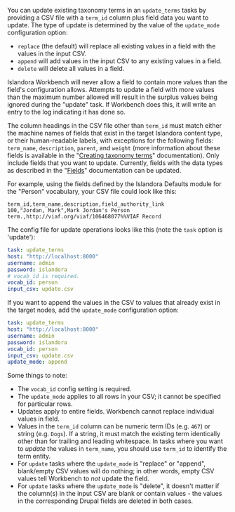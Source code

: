 You can update existing taxonomy terms in an `update_terms` tasks by providing a CSV file with a `term_id` column plus field data you want to update. The type of update is determined by the value of the `update_mode` configuration option:

* `replace` (the default) will replace all existing values in a field with the values in the input CSV.
* `append` will add values in the input CSV to any existing values in a field.
* `delete` will delete all values in a field.

Islandora Workbench will never allow a field to contain more values than the field's configuration allows. Attempts to update a field with more values than the maximum number allowed will result in the surplus values being ignored during the "update" task. If Workbench does this, it will write an entry to the log indicating it has done so.

The column headings in the CSV file other than `term_id` must match either the machine names of fields that exist in the target Islandora content type, or their human-readable labels, with exceptions for the following fields: `term_name`, `description`, `parent`, and `weight` (more information about these fields is available in the "[Creating taxonomy terms](/islandora_workbench_docs/creating_taxonomy_terms/)" documentation). Only include fields that you want to update. Currently, fields with the data types as described in the "[Fields](/islandora_workbench_docs/fields/)" documentation can be updated.

For example, using the fields defined by the Islandora Defaults module for the "Person" vocabulary, your CSV file could look like this:

```text
term_id,term_name,description,field_authority_link
100,"Jordan, Mark",Mark Jordan's Person term.,http://viaf.org/viaf/106468077%%VIAF Record
```

The config file for update operations looks like this (note the `task` option is 'update'):

```yaml
task: update_terms
host: "http://localhost:8000"
username: admin
password: islandora
# vocab_id is required.
vocab_id: person
input_csv: update.csv
```
If you want to append the values in the CSV to values that already exist in the target nodes, add the `update_mode` configuration option:

```yaml
task: update_terms
host: "http://localhost:8000"
username: admin
password: islandora
vocab_id: person
input_csv: update.csv
update_mode: append
```

Some things to note:

* The `vocab_id` config setting is required.
* The `update_mode` applies to all rows in your CSV; it cannot be specified for particular rows.
* Updates apply to entire fields. Workbench cannot replace individual values in field.
* Values in the `term_id` column can be numeric term IDs (e.g. `467`) or string (e.g. `Dogs`). If a string, it must match the existing term identically other than for trailing and leading whitespace. In tasks where you want to *update* the values in `term_name`, you should use `term_id` to identify the term entity.
* For `update` tasks where the `update_mode` is "replace" or "append", blank/empty CSV values will do nothing; in other words, empty CSV values tell Workbench to *not* update the field.
* For `update` tasks where the `update_mode` is "delete", it doesn't matter if the column(s) in the input CSV are blank or contain values - the values in the corresponding Drupal fields are deleted in both cases.
